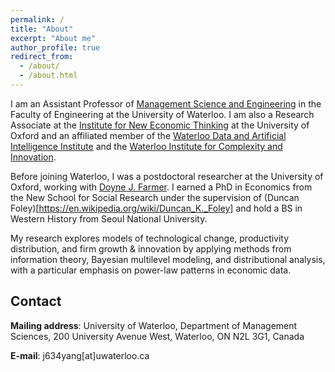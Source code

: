 ```yaml
---
permalink: /
title: "About"
excerpt: "About me"
author_profile: true
redirect_from: 
  - /about/
  - /about.html
---
```


I am an Assistant Professor of [Management Science and Engineering](https://uwaterloo.ca/management-science-engineering/) in the Faculty of Engineering at the University of Waterloo. I am also a Research Associate at the [Institute for New Economic Thinking](https://www.inet.ox.ac.uk) at the University of Oxford and an affiliated member of the [Waterloo Data and Artificial Intelligence Institute](https://uwaterloo.ca/artificial-intelligence-institute/) and the [Waterloo Institute for Complexity and Innovation](https://uwaterloo.ca/complexity-innovation/).

Before joining Waterloo, I was a postdoctoral researcher at the University of Oxford, working with [Doyne J. Farmer](https://www.doynefarmer.com/). I earned a PhD in Economics from the New School for Social Research under the supervision of (Duncan Foley)[https://en.wikipedia.org/wiki/Duncan_K._Foley] and hold a BS in Western History from Seoul National University.

My research explores models of technological change, productivity distribution, and firm growth & innovation by applying methods from information theory, Bayesian multilevel modeling, and distributional analysis, with a particular emphasis on power-law patterns in economic data.

Contact
------
**Mailing address**: University of Waterloo, Department of Management Sciences, 200 University Avenue West, Waterloo, ON   N2L 3G1, Canada

**E-mail**: j634yang[at]uwaterloo.ca
